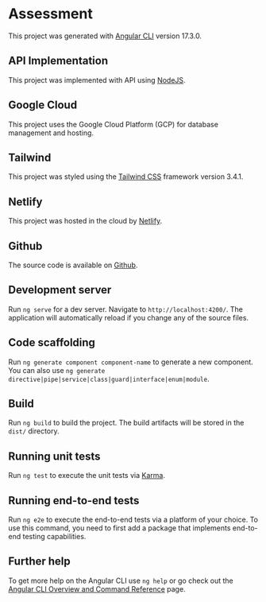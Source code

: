 # Assessment

This project was generated with [Angular CLI](https://github.com/angular/angular-cli) version 17.3.0.

## API Implementation

This project was implemented with API using [NodeJS](https://nodejs.org/en).

## Google Cloud

This project uses the Google Cloud Platform (GCP) for database management and hosting.

## Tailwind

This project was styled using the [Tailwind CSS](https://tailwindcss.com/docs/installation) framework version 3.4.1.

## Netlify

This project was hosted in the cloud by [Netlify](https://etiqa-assessment.netlify.app/).

## Github

The source code is available on [Github](https://github.com/fadzlihakim/etiqa-assessment).

## Development server

Run `ng serve` for a dev server. Navigate to `http://localhost:4200/`. The application will automatically reload if you change any of the source files.

## Code scaffolding

Run `ng generate component component-name` to generate a new component. You can also use `ng generate directive|pipe|service|class|guard|interface|enum|module`.

## Build

Run `ng build` to build the project. The build artifacts will be stored in the `dist/` directory.

## Running unit tests

Run `ng test` to execute the unit tests via [Karma](https://karma-runner.github.io).

## Running end-to-end tests

Run `ng e2e` to execute the end-to-end tests via a platform of your choice. To use this command, you need to first add a package that implements end-to-end testing capabilities.

## Further help

To get more help on the Angular CLI use `ng help` or go check out the [Angular CLI Overview and Command Reference](https://angular.io/cli) page.
